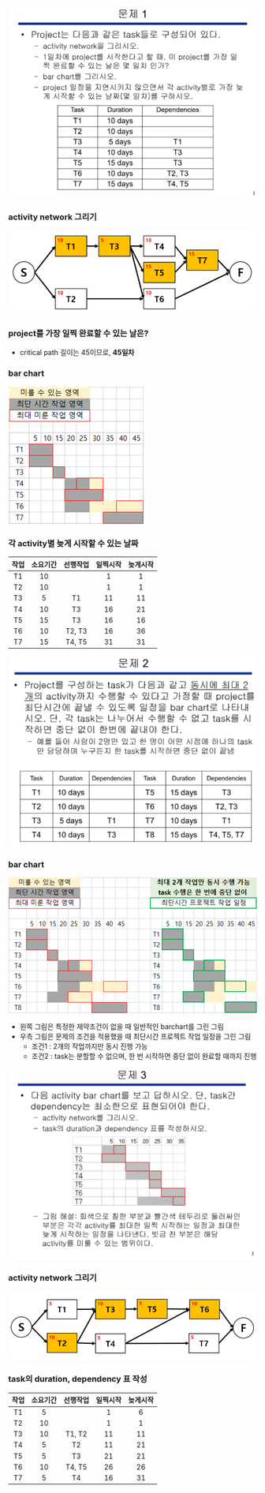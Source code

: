 ![image-20220529221706214](imgs/image-20220529221706214.png)



### activity network 그리기

![image-20220529221738621](imgs/image-20220529221738621.png)



### project를 가장 일찍 완료할 수 있는 날은?

* critical path 길이는 45이므로, **45일차**



### bar chart

![image-20220529223946452](imgs/image-20220529223946452.png)



### 각 activity별 늦게 시작할 수 있는 날짜

| 작업 | 소요기간 | 선행작업 | 일찍시작 | 늦게시작 |
| :--: | :------: | :------: | :------: | :------: |
|  T1  |    10    |          |    1     |    1     |
|  T2  |    10    |          |    1     |    1     |
|  T3  |    5     |    T1    |    11    |    11    |
|  T4  |    10    |    T3    |    16    |    21    |
|  T5  |    15    |    T3    |    16    |    16    |
|  T6  |    10    |  T2, T3  |    16    |    36    |
|  T7  |    15    |  T4, T5  |    31    |    31    |







![image-20220529223153619](imgs/image-20220529223153619.png)



### bar chart

![image-20220529224951268](imgs/image-20220529224951268.png)

* 왼쪽 그림은 특정한 제약조건이 없을 때 일반적인 barchart를 그린 그림
* 우측 그림은 문제의 조건을 적용했을 때 최단시간 프로젝트 작업 일정을 그린 그림
  * 조건1 : 2개의 작업까지만 동시 진행 가능
  * 조건2 : task는 분할할 수 없으며, 한 번 시작하면 중단 없이 완료할 때까지 진행







![image-20220529225255139](imgs/image-20220529225255139.png)



### activity network 그리기

![image-20220529225858209](imgs/image-20220529225858209.png)















### task의 duration, dependency 표 작성

| 작업 | 소요기간 | 선행작업 | 일찍시작 | 늦게시작 |
| :--: | :------: | :------: | :------: | :------: |
|  T1  |    5     |          |    1     |    6     |
|  T2  |    10    |          |    1     |    1     |
|  T3  |    10    |  T1, T2  |    11    |    11    |
|  T4  |    5     |    T2    |    11    |    21    |
|  T5  |    5     |    T3    |    21    |    21    |
|  T6  |    10    |  T4, T5  |    26    |    26    |
|  T7  |    5     |    T4    |    16    |    31    |